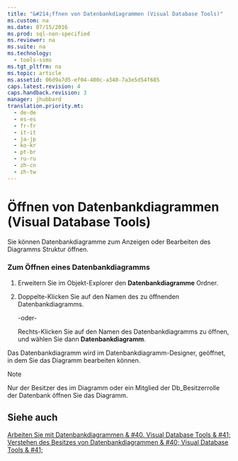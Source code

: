 ```yaml
---
title: "&#214;ffnen von Datenbankdiagrammen (Visual Database Tools)"
ms.custom: na
ms.date: 07/15/2016
ms.prod: sql-non-specified
ms.reviewer: na
ms.suite: na
ms.technology: 
  - tools-ssms
ms.tgt_pltfrm: na
ms.topic: article
ms.assetid: 06d9a7d5-ef04-400c-a340-7a3e5d54f685
caps.latest.revision: 4
caps.handback.revision: 3
manager: jhubbard
translation.priority.mt: 
  - de-de
  - es-es
  - fr-fr
  - it-it
  - ja-jp
  - ko-kr
  - pt-br
  - ru-ru
  - zh-cn
  - zh-tw
---
```

# &#214;ffnen von Datenbankdiagrammen (Visual Database Tools)
Sie können Datenbankdiagramme zum Anzeigen oder Bearbeiten des Diagramms Struktur öffnen.  
  
### Zum Öffnen eines Datenbankdiagramms  
  
1.  Erweitern Sie im Objekt-Explorer den **Datenbankdiagramme** Ordner.  
  
2.  Doppelte\-Klicken Sie auf den Namen des zu öffnenden Datenbankdiagramms.  
  
    \-oder\-  
  
    Rechts\-Klicken Sie auf den Namen des Datenbankdiagramms zu öffnen, und wählen Sie dann **Datenbankdiagramm**.  
  
Das Datenbankdiagramm wird im Datenbankdiagramm-Designer, geöffnet, in dem Sie das Diagramm bearbeiten können.  
  
> [!NOTE]  
> Nur der Besitzer des im Diagramm oder ein Mitglied der Db\_Besitzerrolle der Datenbank öffnen Sie das Diagramm.  
  
## Siehe auch  
[Arbeiten Sie mit Datenbankdiagrammen & #40. Visual Database Tools & #41;](../content/Work-with-Database-Diagrams--Visual-Database-Tools-.md)  
[Verstehen des Besitzes von Datenbankdiagrammen & #40; Visual Database Tools & #41;](../content/Understand-Database-Diagram-Ownership--Visual-Database-Tools-.md)  
  
